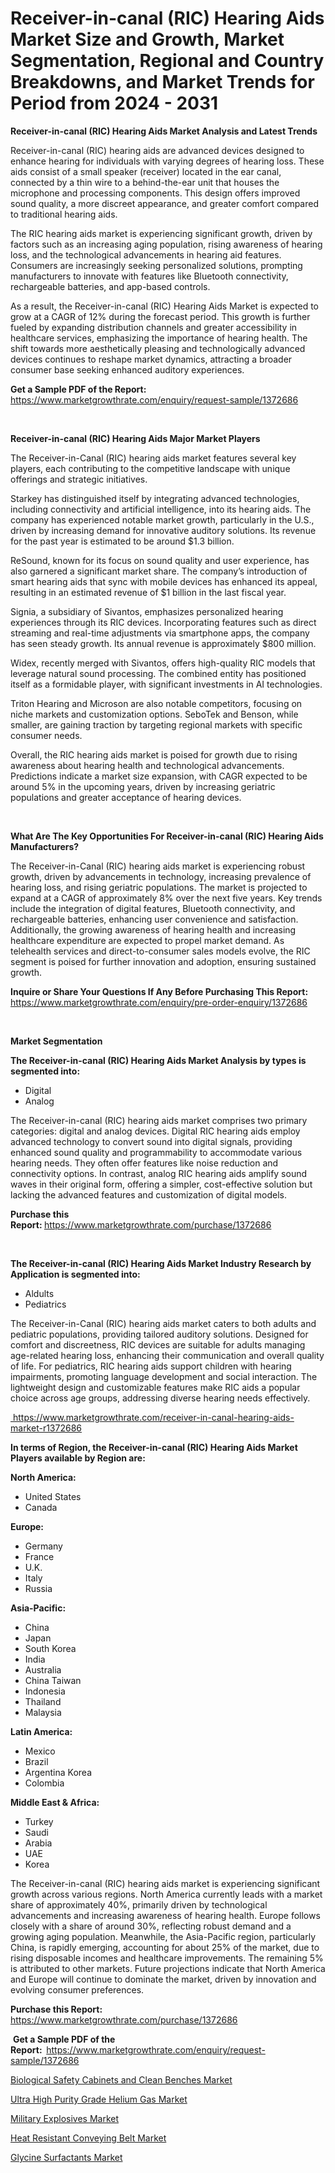 <p><h1>Receiver-in-canal (RIC) Hearing Aids Market Size and Growth, Market Segmentation, Regional and Country Breakdowns, and Market Trends for Period from 2024 -  2031</h1></p><p><strong>Receiver-in-canal (RIC) Hearing Aids Market Analysis and Latest Trends</strong></p>
<p><p>Receiver-in-canal (RIC) hearing aids are advanced devices designed to enhance hearing for individuals with varying degrees of hearing loss. These aids consist of a small speaker (receiver) located in the ear canal, connected by a thin wire to a behind-the-ear unit that houses the microphone and processing components. This design offers improved sound quality, a more discreet appearance, and greater comfort compared to traditional hearing aids.</p><p>The RIC hearing aids market is experiencing significant growth, driven by factors such as an increasing aging population, rising awareness of hearing loss, and the technological advancements in hearing aid features. Consumers are increasingly seeking personalized solutions, prompting manufacturers to innovate with features like Bluetooth connectivity, rechargeable batteries, and app-based controls. </p><p>As a result, the Receiver-in-canal (RIC) Hearing Aids Market is expected to grow at a CAGR of 12% during the forecast period. This growth is further fueled by expanding distribution channels and greater accessibility in healthcare services, emphasizing the importance of hearing health. The shift towards more aesthetically pleasing and technologically advanced devices continues to reshape market dynamics, attracting a broader consumer base seeking enhanced auditory experiences.</p></p>
<p><strong>Get a Sample PDF of the Report:&nbsp;</strong> <a href="https://www.marketgrowthrate.com/enquiry/request-sample/1372686">https://www.marketgrowthrate.com/enquiry/request-sample/1372686</a></p>
<p>&nbsp;</p>
<p><strong>Receiver-in-canal (RIC) Hearing Aids Major Market Players</strong></p>
<p><p>The Receiver-in-Canal (RIC) hearing aids market features several key players, each contributing to the competitive landscape with unique offerings and strategic initiatives. </p><p>Starkey has distinguished itself by integrating advanced technologies, including connectivity and artificial intelligence, into its hearing aids. The company has experienced notable market growth, particularly in the U.S., driven by increasing demand for innovative auditory solutions. Its revenue for the past year is estimated to be around $1.3 billion. </p><p>ReSound, known for its focus on sound quality and user experience, has also garnered a significant market share. The company’s introduction of smart hearing aids that sync with mobile devices has enhanced its appeal, resulting in an estimated revenue of $1 billion in the last fiscal year.</p><p>Signia, a subsidiary of Sivantos, emphasizes personalized hearing experiences through its RIC devices. Incorporating features such as direct streaming and real-time adjustments via smartphone apps, the company has seen steady growth. Its annual revenue is approximately $800 million.</p><p>Widex, recently merged with Sivantos, offers high-quality RIC models that leverage natural sound processing. The combined entity has positioned itself as a formidable player, with significant investments in AI technologies. </p><p>Triton Hearing and Microson are also notable competitors, focusing on niche markets and customization options. SeboTek and Benson, while smaller, are gaining traction by targeting regional markets with specific consumer needs.</p><p>Overall, the RIC hearing aids market is poised for growth due to rising awareness about hearing health and technological advancements. Predictions indicate a market size expansion, with CAGR expected to be around 5% in the upcoming years, driven by increasing geriatric populations and greater acceptance of hearing devices.</p></p>
<p>&nbsp;</p>
<p><strong>What Are The Key Opportunities For Receiver-in-canal (RIC) Hearing Aids Manufacturers?</strong></p>
<p><p>The Receiver-in-Canal (RIC) hearing aids market is experiencing robust growth, driven by advancements in technology, increasing prevalence of hearing loss, and rising geriatric populations. The market is projected to expand at a CAGR of approximately 8% over the next five years. Key trends include the integration of digital features, Bluetooth connectivity, and rechargeable batteries, enhancing user convenience and satisfaction. Additionally, the growing awareness of hearing health and increasing healthcare expenditure are expected to propel market demand. As telehealth services and direct-to-consumer sales models evolve, the RIC segment is poised for further innovation and adoption, ensuring sustained growth.</p></p>
<p><strong>Inquire or Share Your Questions If Any Before Purchasing This Report:</strong> <a href="https://www.marketgrowthrate.com/enquiry/pre-order-enquiry/1372686">https://www.marketgrowthrate.com/enquiry/pre-order-enquiry/1372686</a></p>
<p>&nbsp;</p>
<p><strong>Market Segmentation</strong></p>
<p><strong>The Receiver-in-canal (RIC) Hearing Aids Market Analysis by types is segmented into:</strong></p>
<p><ul><li>Digital</li><li>Analog</li></ul></p>
<p><p>The Receiver-in-canal (RIC) hearing aids market comprises two primary categories: digital and analog devices. Digital RIC hearing aids employ advanced technology to convert sound into digital signals, providing enhanced sound quality and programmability to accommodate various hearing needs. They often offer features like noise reduction and connectivity options. In contrast, analog RIC hearing aids amplify sound waves in their original form, offering a simpler, cost-effective solution but lacking the advanced features and customization of digital models.</p></p>
<p><strong>Purchase this Report:&nbsp;</strong><a href="https://www.marketgrowthrate.com/purchase/1372686">https://www.marketgrowthrate.com/purchase/1372686</a></p>
<p>&nbsp;</p>
<p><strong>The Receiver-in-canal (RIC) Hearing Aids Market Industry Research by Application is segmented into:</strong></p>
<p><ul><li>Aldults</li><li>Pediatrics</li></ul></p>
<p><p>The Receiver-in-Canal (RIC) hearing aids market caters to both adults and pediatric populations, providing tailored auditory solutions. Designed for comfort and discreetness, RIC devices are suitable for adults managing age-related hearing loss, enhancing their communication and overall quality of life. For pediatrics, RIC hearing aids support children with hearing impairments, promoting language development and social interaction. The lightweight design and customizable features make RIC aids a popular choice across age groups, addressing diverse hearing needs effectively.</p></p>
<p><a href="https://www.marketgrowthrate.com/receiver-in-canal-hearing-aids-market-r1372686">&nbsp;https://www.marketgrowthrate.com/receiver-in-canal-hearing-aids-market-r1372686</a></p>
<p><strong>In terms of Region, the Receiver-in-canal (RIC) Hearing Aids Market Players available by Region are:</strong></p>
<p>
    <p> <strong> North America: </strong>
        <ul>
            <li>United States</li>
            <li>Canada</li>
        </ul>
        </p> 
    <p> <strong> Europe: </strong>
        <ul>
            <li>Germany</li>
            <li>France</li>
            <li>U.K.</li>
            <li>Italy</li>
            <li>Russia</li>
        </ul>
        </p> 
    <p> <strong> Asia-Pacific: </strong>
        <ul>
            <li>China</li>
            <li>Japan</li>
            <li>South Korea</li>
            <li>India</li>
            <li>Australia</li>
            <li>China Taiwan</li>
            <li>Indonesia</li>
            <li>Thailand</li>
            <li>Malaysia</li>
        </ul>
        </p> 
    <p> <strong> Latin America: </strong>
        <ul>
            <li>Mexico</li>
            <li>Brazil</li>
            <li>Argentina Korea</li>
            <li>Colombia</li>
        </ul>
        </p> 
    <p> <strong> Middle East & Africa: </strong>
        <ul>
            <li>Turkey</li>
            <li>Saudi</li>
            <li>Arabia</li>
            <li>UAE</li>
            <li>Korea</li>
        </ul>
    </p>
    </p>
<p><p>The Receiver-in-canal (RIC) hearing aids market is experiencing significant growth across various regions. North America currently leads with a market share of approximately 40%, primarily driven by technological advancements and increasing awareness of hearing health. Europe follows closely with a share of around 30%, reflecting robust demand and a growing aging population. Meanwhile, the Asia-Pacific region, particularly China, is rapidly emerging, accounting for about 25% of the market, due to rising disposable incomes and healthcare improvements. The remaining 5% is attributed to other markets. Future projections indicate that North America and Europe will continue to dominate the market, driven by innovation and evolving consumer preferences.</p></p>
<p><strong>Purchase this Report: </strong><a href="https://www.marketgrowthrate.com/purchase/1372686">https://www.marketgrowthrate.com/purchase/1372686</a></p>
<p>&nbsp;<strong>Get a Sample PDF of the Report:&nbsp;&nbsp;</strong><a href="https://www.marketgrowthrate.com/enquiry/request-sample/1372686">https://www.marketgrowthrate.com/enquiry/request-sample/1372686</a></p>
<p><strong></strong></p>
<p><p><a href="https://github.com/yoshih12/Market-Research-Report-List-4/blob/main/biological-safety-cabinets-and-clean-benches-market.md">Biological Safety Cabinets and Clean Benches Market</a></p><p><a href="https://medium.com/@garyrankliznmwoxff/global-ultra-high-purity-grade-helium-gas-market-sector-2024-2031-market-metrics-and-market-fd3143e88796?postPublishedType=repub">Ultra High Purity Grade Helium Gas Market</a></p><p><a href="https://medium.com/@garyrankliznmwoxff/global-military-explosives-market-analysis-trends-forecasts-and-growth-opportunities-2024-4eaaeb6b66b3">Military Explosives Market</a></p><p><a href="https://issuu.com/reportprime-2/docs/heat-resistant-conveying-belt-marke_c27a8b840de632">Heat Resistant Conveying Belt Market</a></p><p><a href="https://issuu.com/reportprime-2/docs/glycine-surfactants-market-size-203_42f11d465726da">Glycine Surfactants Market</a></p></p>